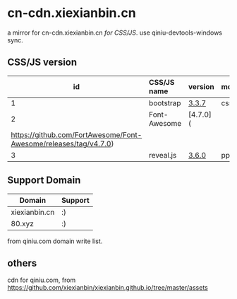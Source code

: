# cn-cdn.xiexianbin.cn

a mirror for cn-cdn.xiexianbin.cn _for CSS/JS_. use qiniu-devtools-windows sync.


## CSS/JS version

| id | CSS/JS name | version | more |
| - | :- | :- | :- |
| 1 | bootstrap | [3.3.7](https://github.com/twbs/bootstrap/releases/tag/v3.3.7) | css |
| 2 | Font-Awesome | [4.7.0](
https://github.com/FortAwesome/Font-Awesome/releases/tag/v4.7.0) |  |
| 3 | reveal.js | [3.6.0](https://github.com/hakimel/reveal.js/releases/tag/3.6.0) | ppt |


## Support Domain

| Domain | Support |
| - | :- |
| xiexianbin.cn | :) |
| 80.xyz | :) |

from qiniu.com domain write list.


## others

cdn for qiniu.com, from https://github.com/xiexianbin/xiexianbin.github.io/tree/master/assets

